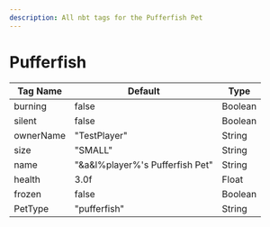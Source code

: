 ```yaml
---
description: All nbt tags for the Pufferfish Pet
---
```



# Pufferfish

| Tag Name     | Default                                                            | Type                                         |
| - | - | - |
| burning | false | Boolean |
| silent | false | Boolean |
| ownerName | "TestPlayer" | String |
| size | "SMALL" | String |
| name | "&a&l%player%'s Pufferfish Pet" | String |
| health | 3.0f | Float |
| frozen | false | Boolean |
| PetType | "pufferfish" | String |
